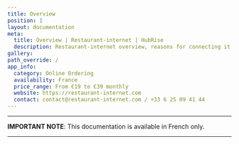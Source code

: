 ```yaml
---
title: Overview
position: 1
layout: documentation
meta:
  title: Overview | Restaurant-internet | HubRise
  description: Restaurant-internet overview, reasons for connecting it to HubRise and summary of integrated features. Synchronise data between your EPOS and your apps.
gallery:
path_override: /
app_info:
  category: Online Ordering
  availability: France
  price_range: From €19 to €39 monthly
  website: https://restaurant-internet.com
  contact: contact@restaurant-internet.com / +33 6 25 09 41 44
---
```


---

**IMPORTANT NOTE**: This documentation is available <Link to="/fr/apps/restaurant-internet" addLocalePrefix={false}>in French only</Link>.

---
